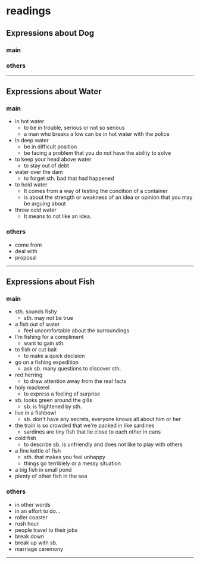 # readings

## Expressions about Dog
### main
### others
---

## Expressions about Water
### main
- in hot water 
	- to be in trouble, serious or not so serious
	- a man who breaks a low can be in hot water with the police
- in deep water
	- be in difficult position
	- be facing a problem that you do not have the ability to solve
- to keep your head above water
	- to stay out of debt
- water over the dam
	- to forget sth. bad that had happened
- to hold water
	- It comes from a way of testing the condition of a container
	- is about the strength or weakness of an idea or opinion that you may be arguing about
- throw cold water
	- It means to not like an idea.

### others
- come from
- deal with
- proposal

---

## Expressions about Fish
### main
- sth. sounds fishy
	- sth. may not be true
- a fish out of water
	- feel uncomfortable about the surroundings
- I'm fishing for a compliment
	- want to gain sth.
- to fish or cut bait
	- to make a quick decision
- go on a fishing expedition
	- ask sb. many questions to discover sth.
- red herring
	- to draw attention away from the real facts
- holy mackerel
	- to express a feeling of surprise
- sb. looks green around the gills
	- sb. is frightened by sth.
- live in a fishbowl
	- sb. don't have any secrets, everyone knows all about him or her
- the train is so crowded that we're packed in like sardines
	- sardines are tiny fish that lie close to each other in cans
- cold fish
	- to describe sb. is unfriendly and does not like to play with others
- a fine kettle of fish
	- sth. that makes you feel unhappy
	- things go terriblely or a messy situation
- a big fish in small pond
- plenty of other fish in the sea

### others
- in other words
- in an effort to do...
- roller coaster
- rush hour
- people travel to their jobs
- break down
- break up with sb.
- marriage ceremony

---